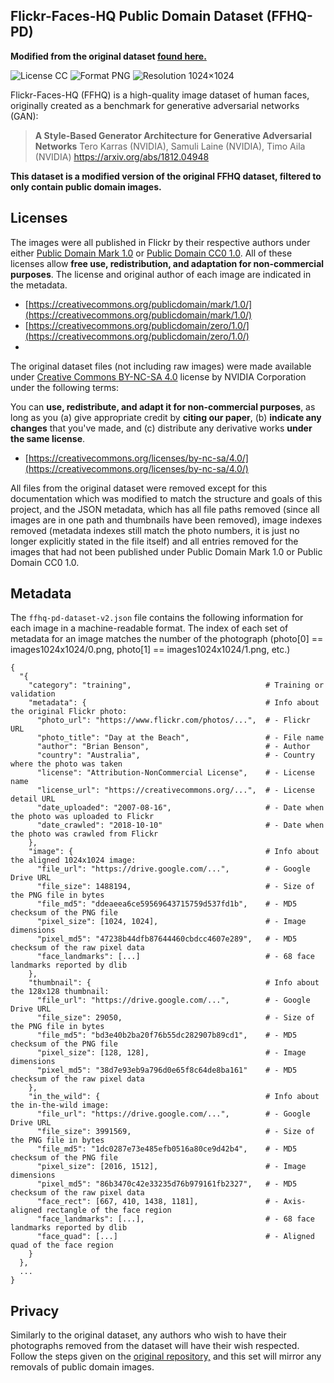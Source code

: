 ## Flickr-Faces-HQ Public Domain Dataset (FFHQ-PD)
**Modified from the original dataset [found here.](https://github.com/NVlabs/ffhq-dataset)**

![License CC](https://img.shields.io/badge/license-CC-green.svg?style=plastic)
![Format PNG](https://img.shields.io/badge/format-PNG-green.svg?style=plastic)
![Resolution 1024&times;1024](https://img.shields.io/badge/resolution-1024&times;1024-green.svg?style=plastic)

Flickr-Faces-HQ (FFHQ) is a high-quality image dataset of human faces, originally created as a benchmark for generative adversarial networks (GAN):

> **A Style-Based Generator Architecture for Generative Adversarial Networks**
> Tero Karras (NVIDIA), Samuli Laine (NVIDIA), Timo Aila (NVIDIA)
> https://arxiv.org/abs/1812.04948

**This dataset is a modified version of the original FFHQ dataset, filtered to only contain public domain images.**

## Licenses

The images were all published in Flickr by their respective authors under either [Public Domain Mark 1.0](https://creativecommons.org/publicdomain/mark/1.0/) or [Public Domain CC0 1.0](https://creativecommons.org/publicdomain/zero/1.0/). All of these licenses allow **free use, redistribution, and adaptation for non-commercial purposes**. The license and original author of each image are indicated in the metadata.

* [https://creativecommons.org/publicdomain/mark/1.0/](https://creativecommons.org/publicdomain/mark/1.0/)
* [https://creativecommons.org/publicdomain/zero/1.0/](https://creativecommons.org/publicdomain/zero/1.0/)
* 
The original dataset files (not including raw images) were made available under [Creative Commons BY-NC-SA 4.0](https://creativecommons.org/licenses/by-nc-sa/4.0/) license by NVIDIA Corporation under the following terms:

You can **use, redistribute, and adapt it for non-commercial purposes**, as long as you (a) give appropriate credit by **citing our paper**, (b) **indicate any changes** that you've made, and (c) distribute any derivative works **under the same license**.

* [https://creativecommons.org/licenses/by-nc-sa/4.0/](https://creativecommons.org/licenses/by-nc-sa/4.0/)

All files from the original dataset were removed except for this documentation which was modified to match the structure and goals of this project, and the JSON metadata, which has all file paths removed (since all images are in one path and thumbnails have been removed), image indexes removed (metadata indexes still match the photo numbers, it is just no longer explicitly stated in the file itself) and all entries removed for the images that had not been published under Public Domain Mark 1.0 or Public Domain CC0 1.0.

## Metadata

The `ffhq-pd-dataset-v2.json` file contains the following information for each image in a machine-readable format. The index of each set of metadata for an image matches the number of the photograph (photo[0] == images1024x1024/0.png,  photo[1] == images1024x1024/1.png, etc.)

```
{
  "{                                                 
    "category": "training",                              # Training or validation
    "metadata": {                                        # Info about the original Flickr photo:
      "photo_url": "https://www.flickr.com/photos/...",  # - Flickr URL
      "photo_title": "Day at the Beach",                 # - File name
      "author": "Brian Benson",                          # - Author
      "country": "Australia",                            # - Country where the photo was taken
      "license": "Attribution-NonCommercial License",    # - License name
      "license_url": "https://creativecommons.org/...",  # - License detail URL
      "date_uploaded": "2007-08-16",                     # - Date when the photo was uploaded to Flickr
      "date_crawled": "2018-10-10"                       # - Date when the photo was crawled from Flickr
    },
    "image": {                                           # Info about the aligned 1024x1024 image:
      "file_url": "https://drive.google.com/...",        # - Google Drive URL
      "file_size": 1488194,                              # - Size of the PNG file in bytes
      "file_md5": "ddeaeea6ce59569643715759d537fd1b",    # - MD5 checksum of the PNG file
      "pixel_size": [1024, 1024],                        # - Image dimensions
      "pixel_md5": "47238b44dfb87644460cbdcc4607e289",   # - MD5 checksum of the raw pixel data
      "face_landmarks": [...]                            # - 68 face landmarks reported by dlib
    },
    "thumbnail": {                                       # Info about the 128x128 thumbnail:
      "file_url": "https://drive.google.com/...",        # - Google Drive URL
      "file_size": 29050,                                # - Size of the PNG file in bytes
      "file_md5": "bd3e40b2ba20f76b55dc282907b89cd1",    # - MD5 checksum of the PNG file
      "pixel_size": [128, 128],                          # - Image dimensions
      "pixel_md5": "38d7e93eb9a796d0e65f8c64de8ba161"    # - MD5 checksum of the raw pixel data
    },
    "in_the_wild": {                                     # Info about the in-the-wild image:
      "file_url": "https://drive.google.com/...",        # - Google Drive URL
      "file_size": 3991569,                              # - Size of the PNG file in bytes
      "file_md5": "1dc0287e73e485efb0516a80ce9d42b4",    # - MD5 checksum of the PNG file
      "pixel_size": [2016, 1512],                        # - Image dimensions
      "pixel_md5": "86b3470c42e33235d76b979161fb2327",   # - MD5 checksum of the raw pixel data
      "face_rect": [667, 410, 1438, 1181],               # - Axis-aligned rectangle of the face region
      "face_landmarks": [...],                           # - 68 face landmarks reported by dlib
      "face_quad": [...]                                 # - Aligned quad of the face region
    }
  },
  ...
}
```


## Privacy

Similarly to the original dataset, any authors who wish to have their photographs removed from the dataset will have their wish respected. Follow the steps given on the [original repository,](https://github.com/NVlabs/ffhq-dataset) and this set will mirror any removals of public domain images.